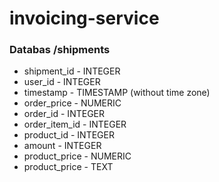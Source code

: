 # invoicing-service

### Databas /shipments

- shipment_id - INTEGER
- user_id - INTEGER
- timestamp - TIMESTAMP (without time zone)
- order_price - NUMERIC
- order_id - INTEGER
- order_item_id - INTEGER
- product_id - INTEGER
- amount - INTEGER
- product_price - NUMERIC
- product_price - TEXT